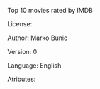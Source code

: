 Top 10 movies rated by IMDB

License:

Author: Marko Bunic

Version: 0

Language: English

Atributes:
